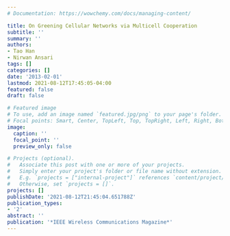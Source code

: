 ```yaml
---
# Documentation: https://wowchemy.com/docs/managing-content/

title: On Greening Cellular Networks via Multicell Cooperation
subtitle: ''
summary: ''
authors:
- Tao Han
- Nirwan Ansari
tags: []
categories: []
date: '2013-02-01'
lastmod: 2021-08-12T17:45:05-04:00
featured: false
draft: false

# Featured image
# To use, add an image named `featured.jpg/png` to your page's folder.
# Focal points: Smart, Center, TopLeft, Top, TopRight, Left, Right, BottomLeft, Bottom, BottomRight.
image:
  caption: ''
  focal_point: ''
  preview_only: false

# Projects (optional).
#   Associate this post with one or more of your projects.
#   Simply enter your project's folder or file name without extension.
#   E.g. `projects = ["internal-project"]` references `content/project/deep-learning/index.md`.
#   Otherwise, set `projects = []`.
projects: []
publishDate: '2021-08-12T21:45:04.651788Z'
publication_types:
- '2'
abstract: ''
publication: '*IEEE Wireless Communications Magazine*'
---
```

